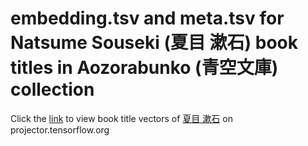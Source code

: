 # embedding.tsv and meta.tsv for Natsume Souseki (夏目 漱石) book titles in Aozorabunko (青空文庫) collection  
Click the [link](https://projector.tensorflow.org/?config=https://raw.githubusercontent.com/sekewei/projector_config/master/aozora_natsumesouseki/aozora_natsumesouseki_config.json) to view book title vectors of [夏目 漱石](https://www.aozora.gr.jp/index_pages/person148.html) on projector.tensorflow.org
